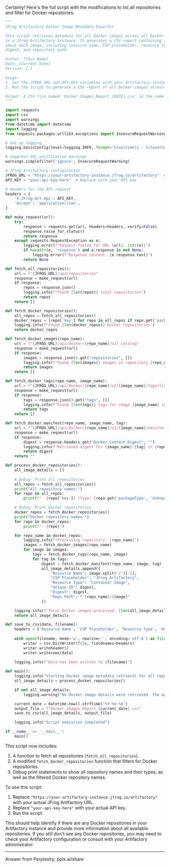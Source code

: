 Certainly! Here's the full script with the modifications to list all repositories and filter for Docker repositories:

```python
"""
JFrog Artifactory Docker Image Metadata Exporter

This script retrieves metadata for all Docker images across all Docker repositories
in a JFrog Artifactory instance. It generates a CSV report containing information
about each image, including resource name, CSP placeholder, resource type, unique ID,
digest, and repository path.

Author: [Your Name]
Date: [Current Date]
Version: 1.1

Usage:
1. Set the JFROG_URL and API_KEY variables with your Artifactory instance details.
2. Run the script to generate a CSV report of all Docker images across all repositories.

Output: A CSV file named 'Docker_Images_Report_[DATE].csv' in the same directory as the script.
"""

import requests
import csv
import warnings
from datetime import datetime
import logging
from requests.packages.urllib3.exceptions import InsecureRequestWarning

# Set up logging
logging.basicConfig(level=logging.INFO, format='%(asctime)s - %(levelname)s - %(message)s')

# Suppress SSL verification warnings
warnings.simplefilter('ignore', InsecureRequestWarning)

# JFrog Artifactory configuration
JFROG_URL = "https://your-artifactory-instance.jfrog.io/artifactory"  # Replace with your Artifactory URL
API_KEY = "your-api-key-here"  # Replace with your API key

# Headers for the API request
headers = {
    'X-JFrog-Art-Api': API_KEY,
    'Accept': 'application/json',
}

def make_request(url):
    try:
        response = requests.get(url, headers=headers, verify=False)
        response.raise_for_status()
        return response
    except requests.RequestException as e:
        logging.error(f"Request failed for URL {url}: {str(e)}")
        if hasattr(e, 'response') and e.response is not None:
            logging.error(f"Response content: {e.response.text}")
        return None

def fetch_all_repositories():
    url = f"{JFROG_URL}/api/repositories"
    response = make_request(url)
    if response:
        repos = response.json()
        logging.info(f"Found {len(repos)} total repositories")
        return repos
    return []

def fetch_docker_repositories():
    all_repos = fetch_all_repositories()
    docker_repos = [repo['key'] for repo in all_repos if repo.get('packageType') == 'docker']
    logging.info(f"Found {len(docker_repos)} Docker repositories")
    return docker_repos

def fetch_docker_images(repo_name):
    url = f"{JFROG_URL}/api/docker/{repo_name}/v2/_catalog"
    response = make_request(url)
    if response:
        images = response.json().get("repositories", [])
        logging.info(f"Found {len(images)} images in repository {repo_name}")
        return images
    return []

def fetch_docker_tags(repo_name, image_name):
    url = f"{JFROG_URL}/api/docker/{repo_name}/v2/{image_name}/tags/list"
    response = make_request(url)
    if response:
        tags = response.json().get("tags", [])
        logging.info(f"Found {len(tags)} tags for image {image_name} in {repo_name}")
        return tags
    return []

def fetch_docker_manifest(repo_name, image_name, tag):
    url = f"{JFROG_URL}/api/docker/{repo_name}/v2/{image_name}/manifests/{tag}"
    response = make_request(url)
    if response:
        digest = response.headers.get("Docker-Content-Digest", "")
        logging.info(f"Retrieved digest for {image_name}:{tag} in {repo_name}")
        return digest
    return ""

def process_docker_repositories():
    all_image_details = []
    
    # Debug: Print all repositories
    all_repos = fetch_all_repositories()
    print("All repository names:")
    for repo in all_repos:
        print(f"- {repo['key']} (Type: {repo.get('packageType', 'Unknown')})")

    # Debug: Print Docker repositories
    docker_repos = fetch_docker_repositories()
    print("Docker repository names:")
    for repo in docker_repos:
        print(f"- {repo}")

    for repo_name in docker_repos:
        logging.info(f"Processing repository: {repo_name}")
        images = fetch_docker_images(repo_name)
        for image in images:
            tags = fetch_docker_tags(repo_name, image)
            for tag in tags:
                digest = fetch_docker_manifest(repo_name, image, tag)
                all_image_details.append({
                    "Resource Name": image.split('/')[-1],
                    "CSP Placeholder": "JFrog Artifactory",
                    "Resource Type": "Container Image",
                    "Unique ID": digest,
                    "Digest": digest,
                    "Repo Path": f"{repo_name}/{image}"
                })

    logging.info(f"Total Docker images processed: {len(all_image_details)}")
    return all_image_details

def save_to_csv(data, filename):
    headers = ['Resource Name', 'CSP Placeholder', 'Resource Type', 'Unique ID', 'Digest', 'Repo Path']
    
    with open(filename, mode='w', newline='', encoding='utf-8') as file:
        writer = csv.DictWriter(file, fieldnames=headers)
        writer.writeheader()
        writer.writerows(data)
    
    logging.info(f"Data has been written to {filename}")

def main():
    logging.info("Starting Docker image metadata retrieval for all repositories")
    all_image_details = process_docker_repositories()

    if not all_image_details:
        logging.warning("No Docker image details were retrieved. The output file will be empty.")

    current_date = datetime.now().strftime('%Y-%m-%d')
    output_file = f"Docker_Images_Report_{current_date}.csv"
    save_to_csv(all_image_details, output_file)

    logging.info("Script execution completed")

if __name__ == '__main__':
    main()
```

This script now includes:

1. A function to fetch all repositories (`fetch_all_repositories`).
2. A modified `fetch_docker_repositories` function that filters for Docker repositories.
3. Debug print statements to show all repository names and their types, as well as the filtered Docker repository names.

To use this script:

1. Replace `"https://your-artifactory-instance.jfrog.io/artifactory"` with your actual JFrog Artifactory URL.
2. Replace `"your-api-key-here"` with your actual API key.
3. Run the script.

This should help identify if there are any Docker repositories in your Artifactory instance and provide more information about all available repositories. If you still don't see any Docker repositories, you may need to check your Artifactory configuration or consult with your Artifactory administrator.

---
Answer from Perplexity: pplx.ai/share

